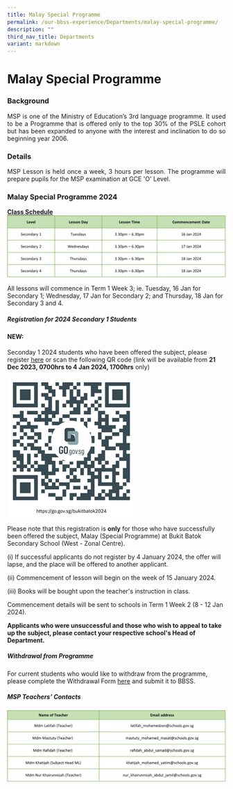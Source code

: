 ```yaml
---
title: Malay Special Programme
permalink: /our-bbss-experience/Departments/malay-special-programme/
description: ""
third_nav_title: Departments
variant: markdown
---
```

# Malay Special Programme


### Background
<p style="text-align: justify;">MSP is one of the Ministry of Education’s 3rd language programme. It used to be a Programme that is offered only to the top 30% of the PSLE cohort but has been expanded to anyone with the interest and inclination to do so beginning year 2006.</p>

### Details
<p style="text-align: justify;">MSP Lesson is held once a week, 3 hours per lesson. The programme will prepare pupils for the MSP examination at GCE 'O' Level.</p>


### Malay Special Programme 2024

<b><u>Class Schedule</u></b>
![](/images/Our%20BBSS%20Experience/MSP/MSP_Timetable_2024.png)

All lessons will commence in Term 1 Week 3; ie. Tuesday, 16 Jan for Secondary 1; Wednesday, 17 Jan for Secondary 2; and Thursday, 18 Jan for Secondary 3 and 4.

##### **Registration for 2024 Secondary 1 Students**

#### **NEW**:
Seconday 1 2024 students who have been offered the subject, please register [here](https://go.gov.sg/bukitbatok2024) or scan the following QR code (link will be available from **21 Dec 2023, 0700hrs to 4 Jan 2024, 1700hrs** only)

![](/images/Our%20BBSS%20Experience/MSP/QR_Code_MSP_2024.png)

Please note that this registration is **only** for those who have successfully been offered the subject, Malay (Special Programme) at Bukit Batok Secondary School (West - Zonal Centre).

(i) If successful applicants do not register by 4 January 2024, the offer will lapse, and the place will be offered to another applicant.

(ii) Commencement of lesson will begin on the week of 15 January 2024.

(iii) Books will be bought upon the teacher's instruction in class.

Commencement details will be sent to schools in Term 1 Week 2 (8 - 12 Jan 2024).

**Applicants who were unsuccessful and those who wish to appeal to take up the subject, please contact your respective school's Head of Department.**

##### **Withdrawal from Programme**  
For current students who would like to withdraw from the programme, please complete the Withdrawal Form [here](/files/Our%20bbss%20experience/BBSS_MSP_WITHDRAWAL_FORM_2024.pdf) and submit it to BBSS.  

##### **MSP Teachers’ Contacts**
![](/images/Our%20BBSS%20Experience/MSP/MSP_Teachers_2024.png)